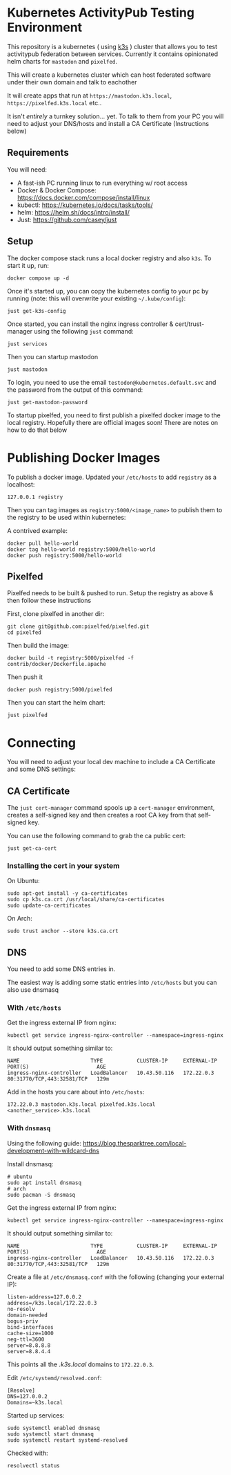 
# Kubernetes ActivityPub Testing Environment

This repository is a kubernetes ( using [k3s](https://k3s.io/) ) cluster that allows you to test activitypub federation between services.  Currently it contains opinionated helm charts for `mastodon` and `pixelfed`.

This will create a kubernetes cluster which can host federated software under their own domain and talk to eachother

It will create apps that run at `https://mastodon.k3s.local`, `https://pixelfed.k3s.local` etc..

It isn't *entirely* a turnkey solution... yet.  To talk to them from your PC you will need to adjust your DNS/hosts and install a CA Certificate (Instructions below)

## Requirements

You will need:

* A fast-ish PC running linux to run everything w/ root access
* Docker & Docker Compose: https://docs.docker.com/compose/install/linux
* kubectl: https://kubernetes.io/docs/tasks/tools/
* helm: https://helm.sh/docs/intro/install/
* Just: https://github.com/casey/just

## Setup

The docker compose stack runs a local docker registry and also `k3s`.  To start it up, run:

```
docker compose up -d
```

Once it's started up, you can copy the kubernetes config to your pc by running (note: this will overwrite your existing `~/.kube/config`):

```
just get-k3s-config
```

Once started, you can install the nginx ingress controller & cert/trust-manager using the following `just` command:

```
just services
```

Then you can startup mastodon

```
just mastodon
```

To login, you need to use the email `testodon@kubernetes.default.svc` and the password from the output of this command:

```
just get-mastodon-password
```

To startup pixelfed, you need to first publish a pixelfed docker image to the local registry. Hopefully there are official images soon!  There are notes on how to do that below

# Publishing Docker Images

To publish a docker image.  Updated your `/etc/hosts` to add `registry` as a localhost:

```
127.0.0.1 registry
```

Then you can tag images as `registry:5000/<image_name>` to publish them to the registry to be used within kubernetes:

A contrived example:

```
docker pull hello-world
docker tag hello-world registry:5000/hello-world
docker push registry:5000/hello-world
```

## Pixelfed

Pixelfed needs to be built & pushed to run. Setup the registry as above & then follow these instructions

First, clone pixelfed in another dir:

```
git clone git@github.com:pixelfed/pixelfed.git
cd pixelfed
```

Then build the image:
```
docker build -t registry:5000/pixelfed -f contrib/docker/Dockerfile.apache
```

Then push it
```
docker push registry:5000/pixelfed
```

Then you can start the helm chart:
```
just pixelfed
```

# Connecting

You will need to adjust your local dev machine to include a CA Certificate and some DNS settings:

## CA Certificate

The `just cert-manager` command spools up a `cert-manager` environment, creates a self-signed key and then creates a root CA key from that self-signed key. 

You can use the following command to grab the ca public cert:

```
just get-ca-cert
```

### Installing the cert in your system

On Ubuntu:

```
sudo apt-get install -y ca-certificates
sudo cp k3s.ca.crt /usr/local/share/ca-certificates
sudo update-ca-certificates
```

On Arch:

```
sudo trust anchor --store k3s.ca.crt
```

## DNS

You need to add some DNS entries in. 

The easiest way is adding some static entries into `/etc/hosts` but you can also use dnsmasq

### With `/etc/hosts`

Get the ingress external IP from nginx:

```
kubectl get service ingress-nginx-controller --namespace=ingress-nginx
```

It should output something similar to:

```
NAME                       TYPE           CLUSTER-IP     EXTERNAL-IP   PORT(S)                      AGE
ingress-nginx-controller   LoadBalancer   10.43.50.116   172.22.0.3    80:31770/TCP,443:32581/TCP   129m
```

Add in the hosts you care about into `/etc/hosts`:

```
172.22.0.3 mastodon.k3s.local pixelfed.k3s.local <another_service>.k3s.local
```

### With `dnsmasq`

Using the following guide: https://blog.thesparktree.com/local-development-with-wildcard-dns

Install dnsmasq:

```
# ubuntu
sudo apt install dnsmasq
# arch
sudo pacman -S dnsmasq
```

Get the ingress external IP from nginx:

```
kubectl get service ingress-nginx-controller --namespace=ingress-nginx
```

It should output something similar to:

```
NAME                       TYPE           CLUSTER-IP     EXTERNAL-IP   PORT(S)                      AGE
ingress-nginx-controller   LoadBalancer   10.43.50.116   172.22.0.3    80:31770/TCP,443:32581/TCP   129m
```

Create a file at `/etc/dnsmasq.conf` with the following (changing your external IP):

```
listen-address=127.0.0.2
address=/k3s.local/172.22.0.3
no-resolv
domain-needed
bogus-priv
bind-interfaces
cache-size=1000
neg-ttl=3600
server=8.8.8.8
server=8.8.4.4
```

This points all the *.k3s.local* domains to `172.22.0.3`.

Edit `/etc/systemd/resolved.conf`:

```
[Resolve]
DNS=127.0.0.2
Domains=~k3s.local
```

Started up services:

```
sudo systemctl enabled dnsmasq
sudo systemctl start dnsmasq
sudo systemctl restart systemd-resolved
```

Checked with:

```
resolvectl status
```

